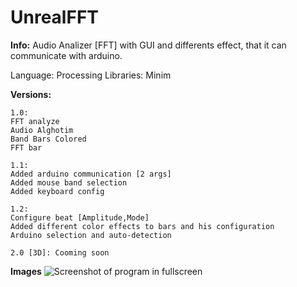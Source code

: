 # UnrealFFT

**Info:**
Audio Analizer [FFT] with GUI and differents effect, that it can communicate with arduino.

Language: Processing
Libraries:  Minim

**Versions:**

    1.0:
    FFT analyze
    Audio Alghotim
    Band Bars Colored
    FFT bar
    
    1.1: 
    Added arduino communication [2 args]
    Added mouse band selection
    Added keyboard config
    
    1.2:
    Configure beat [Amplitude,Mode]
    Added different color effects to bars and his configuration 
    Arduino selection and auto-detection

	2.0 [3D]: Cooming soon

**Images**
![Screenshot of program in fullscreen](https://github.com/unrealmitch/UnrealFFT/blob/master/Screenshots/S1.png)
